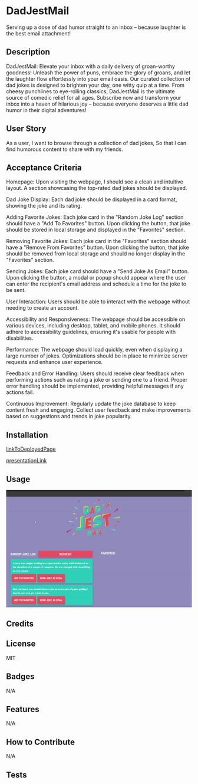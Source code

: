 # DadJestMail
Serving up a dose of dad humor straight to an inbox – because laughter is the best email attachment!

## Description 
DadJestMail: Elevate your inbox with a daily delivery of groan-worthy goodness! Unleash the power of puns, embrace the glory of groans, and let the laughter flow effortlessly into your email oasis. Our curated collection of dad jokes is designed to brighten your day, one witty quip at a time. From cheesy punchlines to eye-rolling classics, DadJestMail is the ultimate source of comedic relief for all ages. Subscribe now and transform your inbox into a haven of hilarious joy – because everyone deserves a little dad humor in their digital adventures!

## User Story
As a user,
I want to browse through a collection of dad jokes,
So that I can find humorous content to share with my friends.

## Acceptance Criteria
Homepage:
Upon visiting the webpage, I should see a clean and intuitive layout.
A section showcasing the top-rated dad jokes should be displayed.

Dad Joke Display:
Each dad joke should be displayed in a card format, showing the joke and its rating.  

Adding Favorite Jokes:
Each joke card in the "Random Joke Log" section should have a "Add To Favorites" button.
Upon clicking the button, that joke should be stored in local storage and displayed in the "Favorites" section.    

Removing Favorite Jokes:
Each joke card in the "Favorites" section should have a "Remove From Favorites" button.
Upon clicking the button, that joke should be removed from local storage and should no longer display in the "Favorites" section.  

Sending Jokes:
Each joke card should have a "Send Joke As Email" button.
Upon clicking the button, a modal or popup should appear where the user can enter the recipient's email address and schedule a time for the joke to be sent.

User Interaction:
Users should be able to interact with the webpage without needing to create an account.

Accessibility and Responsiveness:
The webpage should be accessible on various devices, including desktop, tablet, and mobile phones.
It should adhere to accessibility guidelines, ensuring it's usable for people with disabilities.

Performance:
The webpage should load quickly, even when displaying a large number of jokes.
Optimizations should be in place to minimize server requests and enhance user experience.

Feedback and Error Handling:
Users should receive clear feedback when performing actions such as rating a joke or sending one to a friend.
Proper error handling should be implemented, providing helpful messages if any actions fail.

Continuous Improvement:
Regularly update the joke database to keep content fresh and engaging.
Collect user feedback and make improvements based on suggestions and trends in joke popularity.

## Installation
[linkToDeployedPage](https://josh-manley.github.io/DadJestMail/)

[presentationLink](https://docs.google.com/presentation/d/e/2PACX-1vRt7E1HDNs9FvaMr1oM0DUirIl-ukN6R0EwA5UxrnlT9IK3Ur3TwHvDZp9x8WzY5-ml-NgqNeZKdTwm/pub?start=false&loop=false&delayms=3000)

## Usage
![Webpage titled "Dad Jest Mail" featuring a log of random dad jokes, with options to add each joke to the "Favorites" section and to send the joke as an email. When a joke has been added to the Favorites section, options to rate each joke, remove it from favorites, and send it as an email will be presented.](https://github.com/Josh-Manley/DadJestMail/blob/main/Assets/Images/Dad-Jest-Mail-Functionality.gif)


## Credits


## License

MIT

## Badges

N/A

## Features

N/A

## How to Contribute

N/A

## Tests